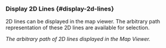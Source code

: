 ### Display 2D Lines {#display-2d-lines}

2D lines can be displayed in the map viewer. The arbitrary path representation of these 2D lines are available for selection.

_The arbitrary path of 2D lines displayed in the Map Viewer._